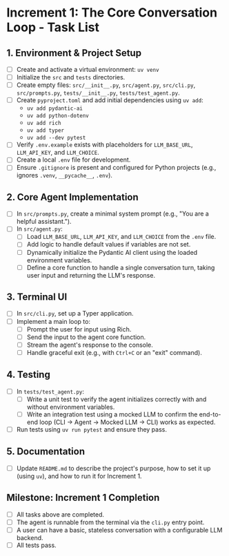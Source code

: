 # Increment 1: The Core Conversation Loop - Task List

## 1. Environment & Project Setup
- [ ] Create and activate a virtual environment: `uv venv`
- [ ] Initialize the `src` and `tests` directories.
- [ ] Create empty files: `src/__init__.py`, `src/agent.py`, `src/cli.py`, `src/prompts.py`, `tests/__init__.py`, `tests/test_agent.py`.
- [ ] Create `pyproject.toml` and add initial dependencies using `uv add`:
    - `uv add pydantic-ai`
    - `uv add python-dotenv`
    - `uv add rich`
    - `uv add typer`
    - `uv add --dev pytest`
- [ ] Verify `.env.example` exists with placeholders for `LLM_BASE_URL`, `LLM_API_KEY`, and `LLM_CHOICE`.
- [ ] Create a local `.env` file for development.
- [ ] Ensure `.gitignore` is present and configured for Python projects (e.g., ignores `.venv`, `__pycache__`, `.env`).

## 2. Core Agent Implementation
- [ ] In `src/prompts.py`, create a minimal system prompt (e.g., "You are a helpful assistant.").
- [ ] In `src/agent.py`:
    - [ ] Load `LLM_BASE_URL`, `LLM_API_KEY`, and `LLM_CHOICE` from the `.env` file.
    - [ ] Add logic to handle default values if variables are not set.
    - [ ] Dynamically initialize the Pydantic AI client using the loaded environment variables.
    - [ ] Define a core function to handle a single conversation turn, taking user input and returning the LLM's response.

## 3. Terminal UI
- [ ] In `src/cli.py`, set up a Typer application.
- [ ] Implement a main loop to:
    - [ ] Prompt the user for input using Rich.
    - [ ] Send the input to the agent core function.
    - [ ] Stream the agent's response to the console.
    - [ ] Handle graceful exit (e.g., with `Ctrl+C` or an "exit" command).

## 4. Testing
- [ ] In `tests/test_agent.py`:
    - [ ] Write a unit test to verify the agent initializes correctly with and without environment variables.
    - [ ] Write an integration test using a mocked LLM to confirm the end-to-end loop (CLI -> Agent -> Mocked LLM -> CLI) works as expected.
- [ ] Run tests using `uv run pytest` and ensure they pass.

## 5. Documentation
- [ ] Update `README.md` to describe the project's purpose, how to set it up (using `uv`), and how to run it for Increment 1.

## Milestone: Increment 1 Completion
- [ ] All tasks above are completed.
- [ ] The agent is runnable from the terminal via the `cli.py` entry point.
- [ ] A user can have a basic, stateless conversation with a configurable LLM backend.
- [ ] All tests pass.
